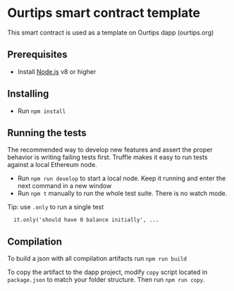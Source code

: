 # Ourtips smart contract template

This smart contract is used as a template on Ourtips dapp (ourtips.org)

## Prerequisites

- Install [Node.js](https://nodejs.org/en/download/) v8 or higher


## Installing
- Run `npm install`


## Running the tests
The recommended way to develop new features and assert the proper behavior is writing failing tests first.
Truffle makes it easy to run tests against a local Ethereum node.

- Run `npm run develop` to start a local node. Keep it running and enter the next command in a new window
- Run `npm t` manually to run the whole test suite. There is no watch mode.

Tip: use `.only` to run a single test

```
  it.only('should have 0 balance initially', ...
```

## Compilation
To build a json with all compilation artifacts run `npm run build`

To copy the artifact to the dapp project, modify `copy` script located in `package.json` to match your folder structure. Then run `npm run copy`.
